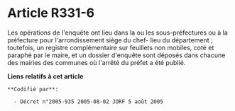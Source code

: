 # Article R331-6

Les opérations de l'enquête ont lieu dans la ou les sous-préfectures ou à la préfecture pour l'arrondissement siège du chef-
lieu du département ; toutefois, un registre complémentaire sur feuillets non mobiles, coté et paraphé par le maire, et un
dossier d'enquête sont déposés dans chacune des mairies des communes où l'arrêté du préfet a été publié.

**Liens relatifs à cet article**

	**Codifié par**:

	  - Décret n°2005-935 2005-08-02 JORF 5 août 2005
